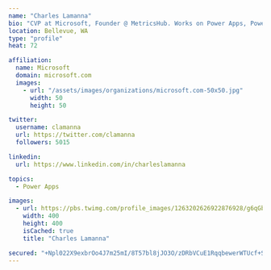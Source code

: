 ```yaml
---
name: "Charles Lamanna"
bio: "CVP at Microsoft, Founder @ MetricsHub. Works on Power Apps, Power Automate, Power Virtual Agent, Common Data Service and Dynamics 365."
location: Bellevue, WA
type: "profile"
heat: 72

affiliation:
  name: Microsoft
  domain: microsoft.com
  images:
    - url: "/assets/images/organizations/microsoft.com-50x50.jpg"
      width: 50
      height: 50

twitter:
  username: clamanna
  url: https://twitter.com/clamanna
  followers: 5015

linkedin:
  url: https://www.linkedin.com/in/charleslamanna

topics:
  - Power Apps

images:
  - url: https://pbs.twimg.com/profile_images/1263202626922876928/g6qGbHZ-_400x400.jpg
    width: 400
    height: 400
    isCached: true
    title: "Charles Lamanna"

secured: "+Npl022X9exbrOo4J7m25mI/8T57bl8jJO3O/zDRbVCuE1RqqbewerWTUcf+StxZCu3kFWyuRSQaicnZsMnuQ1Lht7PrNfvoPF7+m12+R8uXMHhw9dW6KAdRt5uHFUETc43r5KGFGbWo0RwEelpaXTgwmUER9FSkDU1OXtZmCyDiNIacaudEexZdIxtlAoAvbrfNVeEbS4P7B+OrhER8oosle8jgyDOVypcQpQyN0MNIGtIZLoV3l1iM52kPxG+E6LigCQnzCv/ISrglT0jajr/+XGDxjjrSQrCPXnGgn1ru+9eFHljnr2knPKm9LcFnnp7glUwo+IRw+VaEAh8d1SBvqyTR655O6tRXUB+Kw5lGfE8O7Ug4ucYdqGGpUCSCxIWJo42+bRLjHJHMqC/z7leAXp2BLhT64zKz0HCwQNI=;5NVqIX+DbL0g4eKwNGqCLw=="
---
```


